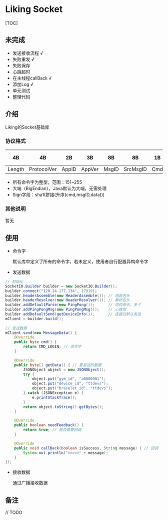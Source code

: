 # Liking Socket

[TOC]

## 未完成

- 发送接收流程 √
- 失败重发 √
- 失败保存 
- 心跳超时
- 在主线程callBack √
- 添加Log √
- 单元测试
- 整理代码


## 介绍

Liking的Socket基础库

### 协议格式

|    4B    |    4B    |     2B     |     3B     |     8B     |     8B     |     1B     |     20B     |     65535 - x    |
|    :-:     |   :-:    |   :-:    |    :-:     |   :-:    |   :-:    |   :-:    |   :-:    |   :-:    |
|    Length   |     ProtocolVer     |    AppID  |    AppVer  |    MsgID  |    SrcMsgID  |   Cmd  |    Sign  |    Data  |

- 所有命令字为整型，范围：151~255
- 大端（BigEndian），Java默认为大端，无需处理
- Sign字段：sha1(拼接(升序(cmd,msgID,data)))

### 其他说明

暂无

## 使用

- 命令字

    默认库中定义了所有的命令字，若未定义，使用者自行配置异构命令字

- 发送数据

``` java
// 初始化
SocketIO.Builder builder = new SocketIO.Builder();
builder.connect("120.24.177.134", 17919);
builder.headerAssemble(new HeaderAssemble()); // 组装包头
builder.headerResolver(new HeaderResolver()); // 解析包头
builder.addDefaultParse(new PingPong());      // 同构命令，多个
builder.addPingPongMsg(new PingPongMsg());    // 心跳包
builder.addDefaultSend(getDeviceInfo());      // 连接后默认发送
mClient = builder.build();
    
// 发送数据
mClient.send(new MessageData() {
    @Override
    public byte cmd() {
        return CMD_LOGIN; // 命令字
    }

    @Override
    public byte[] getData() { // 要发送的数据
        JSONObject object = new JSONObject();
        try {
            object.put("gym_id", "a0000001");
            object.put("device_id", "ttdevs");
            object.put("bracelet_id", "ttdevs");
        } catch (JSONException e) {
            e.printStackTrace();
        }
        return object.toString().getBytes();
    }

    @Override
    public boolean needFeedback() {
        return true; // 是否需要回调
    }

    @Override
    public void callBack(boolean isSuccess, String message) { // 回调
        System.out.println(">>>>>" + message);
    }
});
```

- 接收数据
  
  通过广播接收数据


## 备注

// TODO


